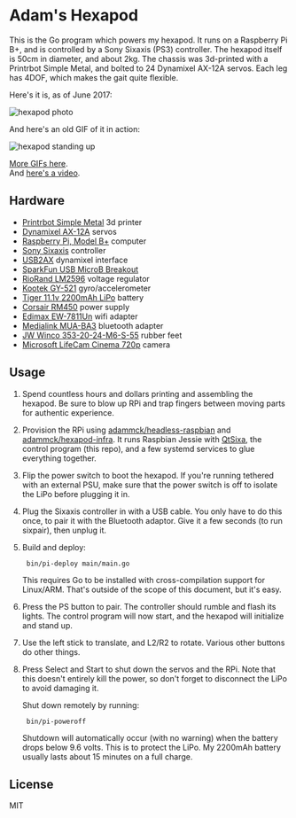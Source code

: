 # Adam's Hexapod

This is the Go program which powers my hexapod. It runs on a Raspberry Pi B+, and is controlled by a Sony Sixaxis (PS3) controller. The hexapod itself is 50cm in diameter, and about 2kg. The chassis was 3d-printed with a Printrbot Simple Metal, and bolted to 24 Dynamixel AX-12A servos. Each leg has 4DOF, which makes the gait quite flexible.

Here's it is, as of June 2017:

![hexapod photo](http://i.imgur.com/9xvMpsR.jpg)

And here's an old GIF of it in action:

![hexapod standing up](https://i.imgur.com/YVEN3If.gif)

[More GIFs here](https://imgur.com/a/eXqIa).  
And [here's a video](https://vimeo.com/115932070).


## Hardware

* [Printrbot Simple Metal](http://printrbot.com/shop/assembled-simple-metal/) 3d printer
* [Dynamixel AX-12A](http://www.trossenrobotics.com/dynamixel-ax-12-robot-actuator.aspx) servos
* [Raspberry Pi, Model B+](http://www.raspberrypi.org/products/model-b-plus/) computer
* [Sony Sixaxis](https://en.wikipedia.org/wiki/Sixaxis) controller
* [USB2AX](http://www.xevelabs.com/doku.php?id=product:usb2ax:usb2ax) dynamixel interface
* [SparkFun USB MicroB Breakout](https://www.sparkfun.com/products/10031)
* [RioRand LM2596](http://amzn.com/B008BHAOQO) voltage regulator
* [Kootek GY-521](http://a.co/0PT1ztv) gyro/accelerometer
* [Tiger 11.1v 2200mAh LiPo](http://www.trossenrobotics.com/3s-11v-2200mah-25c-lipo-battery) battery
* [Corsair RM450](http://a.co/aM8V92D) power supply
* [Edimax EW-7811Un](http://amzn.com/B003MTTJOY) wifi adapter
* [Medialink MUA-BA3](http://amzn.com/B004LNXO28) bluetooth adapter
* [JW Winco 353-20-24-M6-S-55](https://store.solutionsdirectonline.com/jw-winco-353-20-24-m6-s-55-vibration-isolation-mount-p9026.aspx) rubber feet
* [Microsoft LifeCam Cinema 720p](http://a.co/3BNVShU) camera

## Usage

1. Spend countless hours and dollars printing and assembling the hexapod. Be
   sure to blow up RPi and trap fingers between moving parts for authentic
   experience.

2. Provision the RPi using
   [adammck/headless-raspbian](https://github.com/adammck/headless-raspbian)
   and
   [adammck/hexapod-infra](https://github.com/adammck/hexapod-infra).
   It runs Raspbian Jessie with
   [QtSixa](http://qtsixa.sourceforge.net),
   the control program (this repo), and a few systemd services to glue
   everything together.

3. Flip the power switch to boot the hexapod. If you're running tethered with an
   external PSU, make sure that the power switch is off to isolate the LiPo
   before plugging it in.

4. Plug the Sixaxis controller in with a USB cable. You only have to do this
   once, to pair it with the Bluetooth adaptor. Give it a few seconds (to run
   sixpair), then unplug it.

5. Build and deploy:

        bin/pi-deploy main/main.go

   This requires Go to be installed with cross-compilation support for
   Linux/ARM. That's outside of the scope of this document, but it's easy.

6. Press the PS button to pair. The controller should rumble and flash its
   lights. The control program will now start, and the hexapod will initialize
   and stand up.

7. Use the left stick to translate, and L2/R2 to rotate. Various other buttons
   do other things.

8. Press Select and Start to shut down the servos and the RPi. Note that this
   doesn't entirely kill the power, so don't forget to disconnect the LiPo to
   avoid damaging it.

   Shut down remotely by running:

        bin/pi-poweroff

    Shutdown will automatically occur (with no warning) when the battery drops
    below 9.6 volts. This is to protect the LiPo. My 2200mAh battery usually
    lasts about 15 minutes on a full charge.


## License

MIT
